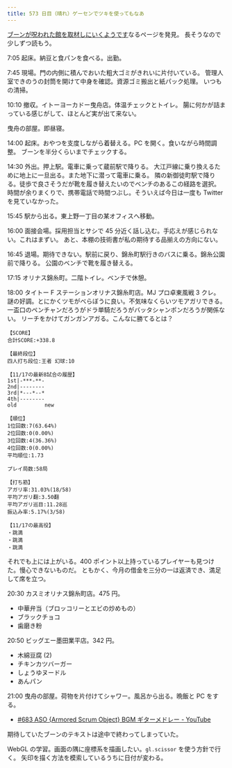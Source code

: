 ```yaml
---
title: 573 日目（晴れ）ゲーセンでツキを使ってもなあ
---
```


[ブーンが呪われた館を取材しにいくようです](http://boon.harisen.jp/log/suiito1.html)なるページを発見。
長そうなので少しずつ読もう。

7:05 起床。納豆と食パンを食べる。出勤。

7:45 現場。門の内側に積んでおいた粗大ゴミがきれいに片付いている。
管理人室できのうの封筒を開けて中身を確認。資源ゴミ搬出と紙パック処理。
いつもの清掃。

10:10 撤収。イトーヨーカドー曳舟店。体温チェックとトイレ。
腸に何かが詰まっている感じがして、ほとんど実が出て来ない。

曳舟の部屋。即昼寝。

14:00 起床。おやつを支度しながら着替える。PC を開く。食いながら時間調整。
ブーンを半分くらいまでチェックする。

14:30 外出。押上駅。電車に乗って蔵前駅で降りる。
大江戸線に乗り換えるために地上に一旦出る。また地下に潜って電車に乗る。
隣の新御徒町駅で降りる。徒歩で良さそうだが靴を履き替えたいのでベンチのあるこの経路を選択。
時間が余りまくりで、携帯電話で時間つぶし。そういえば今日は一度も Twitter を見ていなかった。

15:45 駅から出る。東上野一丁目の某オフィスへ移動。

16:00 面接会場。採用担当とサシで 45 分近く話し込む。手応えが感じられない。これはまずい。
あと、本棚の技術書が私の期待する品揃えの方向にない。

16:45 退場。期待できない。駅前に戻り、錦糸町駅行きのバスに乗る。錦糸公園前で降りる。
公園のベンチで靴を履き替える。

17:15 オリナス錦糸町。二階トイレ。ベンチで休憩。

18:00 タイトー F ステーションオリナス錦糸町店。MJ プロ卓東風戦 3 クレ。
謎の好調。とにかくツモがべらぼうに良い。不気味なくらいツモアガリできる。
一盃口のペンチャンだろうがドラ単騎だろうがバッタシャンポンだろうが関係ない。
リーチをかけてガンガンアガる。こんなに勝てるとは？

```text
【SCORE】
合計SCORE:+338.8

【最終段位】
四人打ち段位:王者 幻球:10

【11/17の最新8試合の履歴】
1st|-***-**-
2nd|--------
3rd|*---*--*
4th|--------
old         new

【順位】
1位回数:7(63.64%)
2位回数:0(0.00%)
3位回数:4(36.36%)
4位回数:0(0.00%)
平均順位:1.73

プレイ局数:58局

【打ち筋】
アガリ率:31.03%(18/58)
平均アガリ翻:3.50翻
平均アガリ巡目:11.28巡
振込み率:5.17%(3/58)

【11/17の最高役】
・跳満
・跳満
・跳満
```

それでも上には上がいる。400 ポイント以上持っているプレイヤーも見つけた。慢心できないものだ。
ともかく、今月の借金を三分の一は返済でき、満足して席を立つ。

20:30 カスミオリナス錦糸町店。475 円。

* 中華弁当（ブロッコリーとエビの炒めもの）
* ブラックチョコ
* 歯磨き粉

20:50 ビッグエー墨田業平店。342 円。

* 木綿豆腐 (2)
* チキンカツバーガー
* しょうゆヌードル
* あんパン

21:00 曳舟の部屋。荷物を片付けてシャワー。風呂から出る。晩飯と PC をする。

* [&#x23;683 ASO {Armored Scrum Object} BGM ギターメドレー - YouTube](https://www.youtube.com/watch?v=g3nfYkwGh58)

期待していたブーンのテキストは途中で終わってしまっていた。

WebGL の学習。画面の隅に座標系を描画したい。`gl.scissor` を使う方針で行く。
矢印を描く方法を模索しているうちに日付が変わる。
